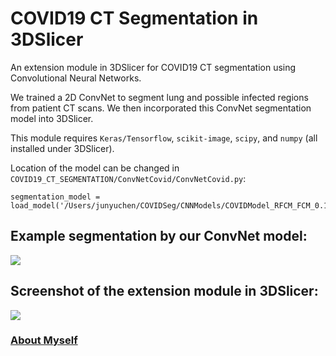 # COVID19 CT Segmentation in 3DSlicer

An extension module in 3DSlicer for COVID19 CT segmentation using Convolutional Neural Networks.

We trained a 2D ConvNet to segment lung and possible infected regions from patient CT scans. We then incorporated this ConvNet segmentation model into 3DSlicer.

This module requires `Keras/Tensorflow`, `scikit-image`, `scipy`, and `numpy` (all installed under 3DSlicer).

Location of the model can be changed in `COVID19_CT_SEGMENTATION/ConvNetCovid/ConvNetCovid.py`:

    segmentation_model = load_model('/Users/junyuchen/COVIDSeg/CNNModels/COVIDModel_RFCM_FCM_0.1_1.h5')
    
## Example segmentation by our ConvNet model:
![](https://github.com/junyuchen245/COVID19_CT_Segmentation_3DSlicer/blob/master/pics/Screen%20Shot%202020-05-03%20at%2011.33.15%20PM.png)

## Screenshot of the extension module in 3DSlicer:
![](https://github.com/junyuchen245/COVID19_CT_Segmentation_3DSlicer/blob/master/pics/Screen%20Shot%202020-05-04%20at%205.04.11%20PM.png)

### <a href="https://junyuchen245.github.io"> About Myself</a>
